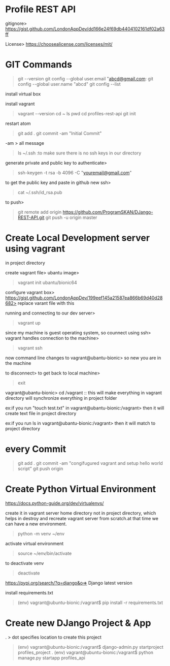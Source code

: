 # Profile REST API

gitignore> https://gist.github.com/LondonAppDev/dd166e24f69db4404102161df02a63ff

License> https://choosealicense.com/licenses/mit/


# GIT Commands
> git --version
> git config --global user.email "abcd@gmail.com:
> git config --global user.name "abcd"
> git config --list

install virtual box

install vagrant

> vagrant --version
> cd ~
> ls
> pwd
> cd profiles-rest-api
> git init

restart atom

> git add .
> git commit -am "Initial Commit"

-am > all message

> ls ~/.ssh  :to make sure there is no ssh keys in our directory

generate private and public key to authenticate>
> ssh-keygen -t rsa -b 4096 -C "youremail@gmail.com"


to get the public key and paste in github new ssh>
>cat ~/.ssh/id_rsa.pub

to push>
> git remote add origin https://github.com/ProgramSKAN/DJango-REST-API.git
> git push -u origin master



# Create Local Development server using vagrant

in project directory

create vagrant file> ubantu image>
> vagrant init ubantu/bionic64

configure vagrant box>
https://gist.github.com/LondonAppDev/199eef145a21587ea866b69d40d28682>
replace varant file with this

running and connecting to our dev server>
> vagrant up

since my machine is guest operating system, so counnect using ssh>
vagrant handles connection to the machine>
> vagrant ssh

now command line changes to vagrant@ubantu-bionic> so new you are in the machine

to disconnect> to get back to local machine>
> exit


vagrant@ubantu-bionic> cd /vagrant :: this will make everything in vagrant directory will synchronize everything in project folder

ex:if you run "touch test.txt" in vagrant@ubantu-bionic:/vagrant>   then it will create text file in project directory

ex:if you run ls in vagrant@ubantu-bionic:/vagrant>   then it will match to project directory


# every Commit

> git add .
> git commit -am "congifugured vagrant and setup hello world script"
> git push origin

# Create Python Virtual Environment
https://docs.python-guide.org/dev/virtualenvs/

create it in vagrant server home directory not in project directory, which helps in destroy and recreate vagrant server from scratch.at that time we can have a new environment.
>python -m venv ~/env

activate virtual environment
>source ~/env/bin/activate

to deactivate venv
>deactivate

https://pypi.org/search/?q=django&o=> Django latest version

install requirements.txt
>(env) vagrant@ubuntu-bionic:/vagrant$ pip install -r requirements.txt

# Create new DJango Project & App
. > dot specifies location to create this project
>(env) vagrant@ubuntu-bionic:/vagrant$ django-admin.py startproject profiles_project .
>(env) vagrant@ubuntu-bionic:/vagrant$ python manage.py startapp profiles_api
